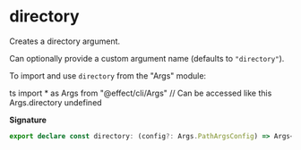 # directory

Creates a directory argument.

Can optionally provide a custom argument name (defaults to `"directory"`).

To import and use `directory` from the "Args" module:

ts
import \* as Args from "@effect/cli/Args"
// Can be accessed like this
Args.directory
undefined

**Signature**

```ts
export declare const directory: (config?: Args.PathArgsConfig) => Args<string>
```
